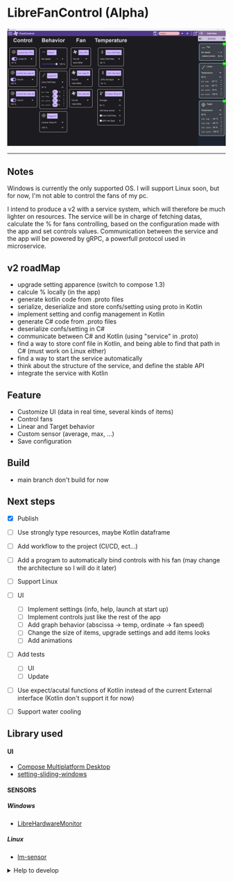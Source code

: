 # LibreFanControl (Alpha)

<img src="assets/mainPage.png" alt="app image">

------


## Notes
Windows is currently the only supported OS. I will support Linux soon, but for now, I'm not able to control the fans of my pc.

I intend to produce a v2 with a service system, which will therefore be much lighter on resources. The service will be in charge of fetching datas, calculate the % for fans controlling, based on the configuration made with the app and set controls values. Communication between the service and the app will be powered by gRPC, a powerfull protocol used in microservice.

## v2 roadMap
- upgrade setting apparence (switch to compose 1.3)
- calcule % locally (in the app)
- generate kotlin code from .proto files
- serialize, deserialize and store confs/setting using proto in Kotlin
- implement setting and config management in Kotlin
- generate C# code from .proto files
- deserialize confs/setting in C#
- communicate between C# and Kotlin (using "service" in .proto)
- find a way to store conf file in Kotlin, and being able to find that path in C# (must work on Linux either)
- find a way to start the service automatically
- think about the structure of the service, and define the stable API
- integrate the service with Kotlin

## Feature
- Customize UI (data in real time, several kinds of items)
- Control fans
- Linear and Target behavior
- Custom sensor (average, max, ...)
- Save configuration


## Build
- main branch don't build for now


## Next steps

- [x] Publish
- [ ] Use strongly type resources, maybe Kotlin dataframe
- [ ] Add workflow to the project (CI/CD, ect...)
- [ ] Add a program to automatically bind controls with his fan (may change the architecture so I will do it later)
- [ ] Support Linux
- [ ] UI
  - [ ] Implement settings (info, help, launch at start up)
  - [ ] Implement controls just like the rest of the app
  - [ ] Add graph behavior (abscissa -> temp, ordinate -> fan speed)
  - [ ] Change the size of items, upgrade settings and add items looks
  - [ ] Add animations
- [ ] Add tests
  - [ ] UI
  - [ ] Update
- [ ] Use expect/acutal functions of Kotlin instead of the current External interface (Kotlin don't support it for now)
- [ ] Support water cooling


## Library used

#### UI
- [Compose Multiplatform Desktop](https://www.jetbrains.com/lp/compose-mpp/)
- [setting-sliding-windows](https://github.com/wiiznokes/setting-sliding-windows)
#### SENSORS
##### Windows
- [LibreHardwareMonitor](https://github.com/LibreHardwareMonitor/LibreHardwareMonitor)
##### Linux
- [lm-sensor](https://github.com/lm-sensors/lm-sensors)

  
<details>
<summary>Help to develop</summary>
<br/>
  
> LibreHardwareMonitor [implementation](https://github.com/lich426/FanCtrl) in C#

> Github of [compose-desktop](https://github.com/JetBrains/compose-jb)

> Video about grpc https://www.youtube.com/watch?v=8C-mRgffoFQ 
> grpc guide https://github.com/grpc-ecosystem/awesome-grpc#lang-java

</details>

